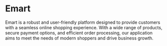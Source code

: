 # Emart

Emart is a robust and user-friendly platform designed to provide customers with a seamless online shopping experience. With a wide range of products, secure payment options, and efficient order processing, our application aims to meet the needs of modern shoppers and drive business growth.
